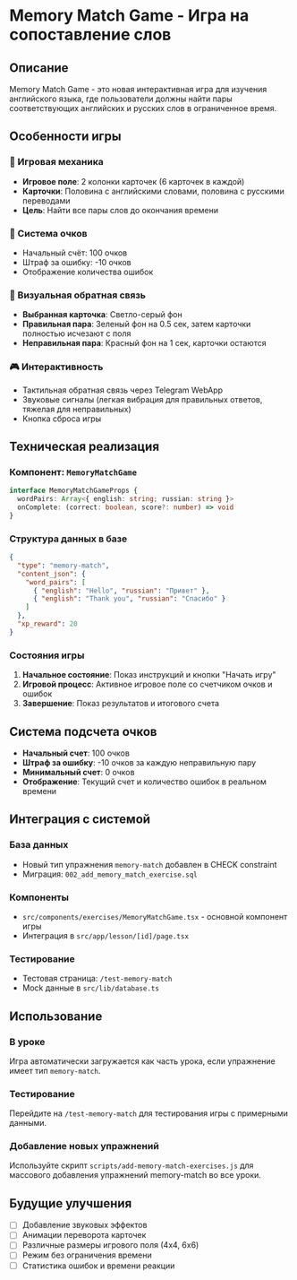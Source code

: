 # Memory Match Game - Игра на сопоставление слов

## Описание

Memory Match Game - это новая интерактивная игра для изучения английского языка, где пользователи должны найти пары соответствующих английских и русских слов в ограниченное время.

## Особенности игры

### 🎯 Игровая механика
- **Игровое поле**: 2 колонки карточек (6 карточек в каждой)
- **Карточки**: Половина с английскими словами, половина с русскими переводами
- **Цель**: Найти все пары слов до окончания времени

### 🎯 Система очков
- Начальный счёт: 100 очков
- Штраф за ошибку: -10 очков
- Отображение количества ошибок

### 🎨 Визуальная обратная связь
- **Выбранная карточка**: Светло-серый фон
- **Правильная пара**: Зеленый фон на 0.5 сек, затем карточки полностью исчезают с поля
- **Неправильная пара**: Красный фон на 1 сек, карточки остаются

### 🎮 Интерактивность
- Тактильная обратная связь через Telegram WebApp
- Звуковые сигналы (легкая вибрация для правильных ответов, тяжелая для неправильных)
- Кнопка сброса игры

## Техническая реализация

### Компонент: `MemoryMatchGame`

```typescript
interface MemoryMatchGameProps {
  wordPairs: Array<{ english: string; russian: string }>
  onComplete: (correct: boolean, score?: number) => void
}
```

### Структура данных в базе

```json
{
  "type": "memory-match",
  "content_json": {
    "word_pairs": [
      { "english": "Hello", "russian": "Привет" },
      { "english": "Thank you", "russian": "Спасибо" }
    ]
  },
  "xp_reward": 20
}
```

### Состояния игры

1. **Начальное состояние**: Показ инструкций и кнопки "Начать игру"
2. **Игровой процесс**: Активное игровое поле со счетчиком очков и ошибок
3. **Завершение**: Показ результатов и итогового счета

## Система подсчета очков

- **Начальный счет**: 100 очков
- **Штраф за ошибку**: -10 очков за каждую неправильную пару
- **Минимальный счет**: 0 очков
- **Отображение**: Текущий счет и количество ошибок в реальном времени

## Интеграция с системой

### База данных
- Новый тип упражнения `memory-match` добавлен в CHECK constraint
- Миграция: `002_add_memory_match_exercise.sql`

### Компоненты
- `src/components/exercises/MemoryMatchGame.tsx` - основной компонент игры
- Интеграция в `src/app/lesson/[id]/page.tsx`

### Тестирование
- Тестовая страница: `/test-memory-match`
- Mock данные в `src/lib/database.ts`

## Использование

### В уроке
Игра автоматически загружается как часть урока, если упражнение имеет тип `memory-match`.

### Тестирование
Перейдите на `/test-memory-match` для тестирования игры с примерными данными.

### Добавление новых упражнений
Используйте скрипт `scripts/add-memory-match-exercises.js` для массового добавления упражнений memory-match во все уроки.

## Будущие улучшения

- [ ] Добавление звуковых эффектов
- [ ] Анимации переворота карточек
- [ ] Различные размеры игрового поля (4x4, 6x6)
- [ ] Режим без ограничения времени
- [ ] Статистика ошибок и времени реакции
